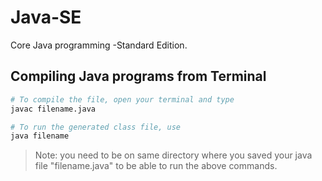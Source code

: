 # Java-SE
Core Java programming -Standard Edition.

## Compiling Java programs from Terminal
```bash
# To compile the file, open your terminal and type
javac filename.java

# To run the generated class file, use
java filename
```
> Note: you need to be on same directory where you saved your java file "filename.java" to be able to run the above commands.
